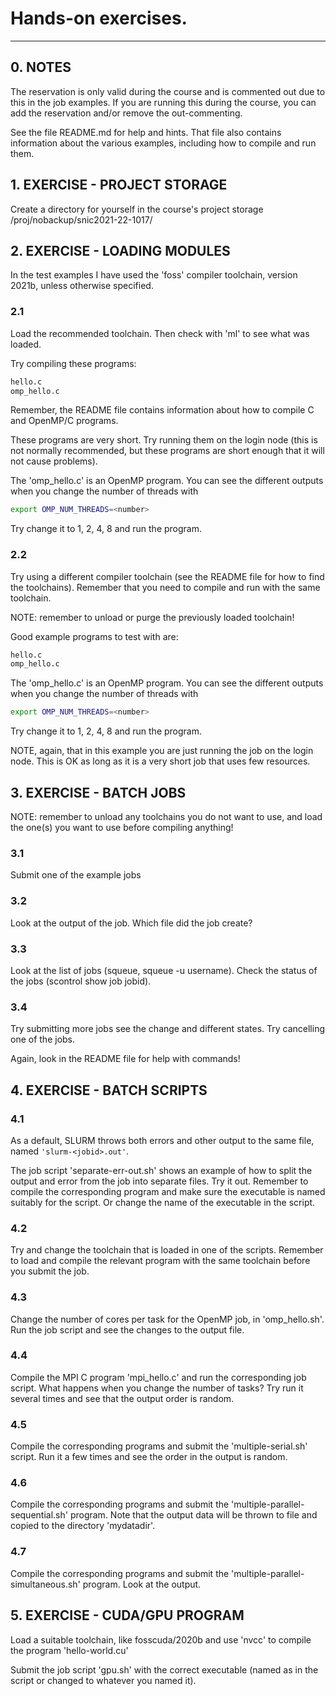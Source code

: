 # Hands-on exercises. 

---
## 0. NOTES

The reservation is only valid during the course and is commented out due to this in the job examples. If you are running this during the course, you can add the reservation and/or remove the out-commenting. 

See the file README.md for help and hints. That file also contains information about the various examples, including how to compile and run them. 


## 1. EXERCISE - PROJECT STORAGE

Create a directory for yourself in the course's project storage /proj/nobackup/snic2021-22-1017/

## 2. EXERCISE - LOADING MODULES

In the test examples I have used the 'foss' compiler toolchain, version 2021b, unless otherwise specified. 

### 2.1 

Load the recommended toolchain. Then check with 'ml' to see what was loaded. 

Try compiling these programs:

```bash
hello.c
omp_hello.c
```

Remember, the README file contains information about how to compile C and OpenMP/C programs. 

These programs are very short. Try running them on the login node (this is not normally recommended, but these programs are short enough that it will not cause problems). 

The 'omp_hello.c' is an OpenMP program. You can see the different outputs when you change the number of threads with

```bash
export OMP_NUM_THREADS=<number>
```

Try change it to 1, 2, 4, 8 and run the program.

### 2.2 

Try using a different compiler toolchain (see the README file for how to find the toolchains). Remember that you need to compile and run with the same toolchain. 

NOTE: remember to unload or purge the previously loaded toolchain! 

Good example programs to test with are:

```bash
hello.c
omp_hello.c
```

The 'omp_hello.c' is an OpenMP program. You can see the different outputs when you change the number of threads with 

```bash
export OMP_NUM_THREADS=<number>
```

Try change it to 1, 2, 4, 8 and run the program. 

NOTE, again, that in this example you are just running the job on the login node. This is OK as long as it is a very short job that uses few resources. 

## 3. EXERCISE - BATCH JOBS

NOTE: remember to unload any toolchains you do not want to use, and load the one(s) you want to use before compiling anything!

### 3.1 

Submit one of the example jobs 

### 3.2 

Look at the output of the job. Which file did the job create? 

### 3.3 

Look at the list of jobs (squeue, squeue -u username). Check the status of the jobs (scontrol show job jobid). 

### 3.4 

Try submitting more jobs see the change and different states. Try cancelling one of the jobs. 

Again, look in the README file for help with commands! 

## 4. EXERCISE - BATCH SCRIPTS

### 4.1 

As a default, SLURM throws both errors and other output to the same file, named ```'slurm-<jobid>.out'```. 

The job script 'separate-err-out.sh' shows an example of how to split the output and error from the job into separate files. Try it out. Remember to compile the corresponding program and make sure the executable is named suitably for the script. Or change the name of the executable in the script. 

### 4.2 
  
Try and change the toolchain that is loaded in one of the scripts. Remember to load and compile the relevant program with the same toolchain before you submit the job.  

### 4.3 
  
Change the number of cores per task for the OpenMP job, in 'omp_hello.sh'. Run the job script and see the changes to the output file.  

### 4.4 
  
Compile the MPI C program 'mpi_hello.c' and run the corresponding job script.  What happens when you change the number of tasks? Try run it several times and see that the output order is random. 

### 4.5 
  
Compile the corresponding programs and submit the 'multiple-serial.sh' script. Run it a few times and see the order in the output is random. 

### 4.6 
  
Compile the corresponding programs and submit the 'multiple-parallel-sequential.sh' program. Note that the output data will be thrown to file and copied to the directory 'mydatadir'.  

### 4.7 
  
Compile the corresponding programs and submit the 'multiple-parallel-simultaneous.sh' program. Look at the output. 

## 5. EXERCISE - CUDA/GPU PROGRAM  

Load a suitable toolchain, like fosscuda/2020b and use 'nvcc' to compile the program 'hello-world.cu'  

Submit the job script 'gpu.sh' with the correct executable (named as in the script or changed to whatever you named it). 

